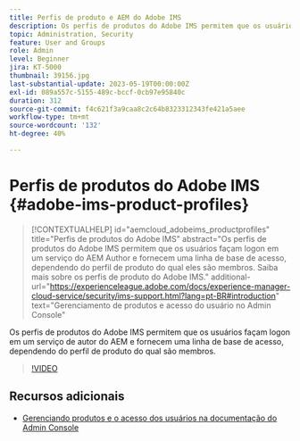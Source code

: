 ```yaml
---
title: Perfis de produto e AEM do Adobe IMS
description: Os perfis de produtos do Adobe IMS permitem que os usuários façam logon em um serviço de autor do AEM e fornecem uma linha de base de acesso, dependendo do perfil de produto do qual são membros.
topic: Administration, Security
feature: User and Groups
role: Admin
level: Beginner
jira: KT-5000
thumbnail: 39156.jpg
last-substantial-update: 2023-05-19T00:00:00Z
exl-id: 089a557c-5155-489c-bccf-0cb97e95840c
duration: 312
source-git-commit: f4c621f3a9caa8c2c64b8323312343fe421a5aee
workflow-type: tm+mt
source-wordcount: '132'
ht-degree: 40%

---
```


# Perfis de produtos do Adobe IMS {#adobe-ims-product-profiles}

>[!CONTEXTUALHELP]
>id="aemcloud_adobeims_productprofiles"
>title="Perfis de produtos do Adobe IMS"
>abstract="Os perfis de produtos do Adobe IMS permitem que os usuários façam logon em um serviço do AEM Author e fornecem uma linha de base de acesso, dependendo do perfil de produto do qual eles são membros. Saiba mais sobre os perfis de produto do Adobe IMS."
>additional-url="https://experienceleague.adobe.com/docs/experience-manager-cloud-service/security/ims-support.html?lang=pt-BR#introduction" text="Gerenciamento de produtos e acesso do usuário no Admin Console"

Os perfis de produtos do Adobe IMS permitem que os usuários façam logon em um serviço de autor do AEM e fornecem uma linha de base de acesso, dependendo do perfil de produto do qual são membros.

>[!VIDEO](https://video.tv.adobe.com/v/327580?quality=12&learn=on&captions=por_br)

## Recursos adicionais

+ [Gerenciando produtos e o acesso dos usuários na documentação do Admin Console](https://experienceleague.adobe.com/docs/experience-manager-cloud-service/security/ims-support.html?lang=pt-BR#managing-products-and-user-access-in-admin-console)
